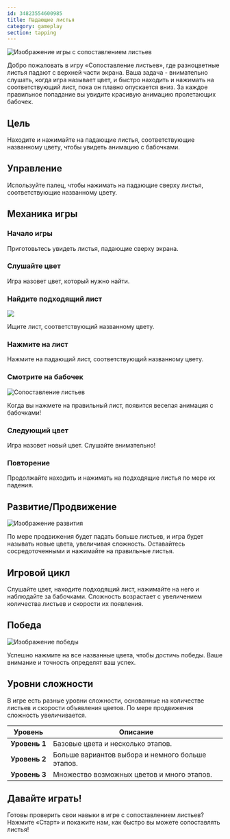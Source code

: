 ```yaml
---
id: 34823554600985
title: Падающие листья
category: gameplay
section: tapping
---
```

![Изображение игры с сопоставлением листьев](https://help.studycat.com/hc/article_attachments/34975872015385)

Добро пожаловать в игру «Сопоставление листьев», где разноцветные листья падают с верхней части экрана. Ваша задача - внимательно слушать, когда игра называет цвет, и быстро находить и нажимать на соответствующий лист, пока он плавно опускается вниз. За каждое правильное попадание вы увидите красивую анимацию пролетающих бабочек.

## Цель

Находите и нажимайте на падающие листья, соответствующие названному цвету, чтобы увидеть анимацию с бабочками.

## Управление

Используйте палец, чтобы нажимать на падающие сверху листья, соответствующие названному цвету.

## Механика игры

### Начало игры

Приготовьтесь увидеть листья, падающие сверху экрана.

### Слушайте цвет

Игра назовет цвет, который нужно найти.

### Найдите подходящий лист

![](https://help.studycat.com/hc/article_attachments/34823542330905)

Ищите лист, соответствующий названному цвету.

### Нажмите на лист

Нажмите на падающий лист, соответствующий названному цвету.

### Смотрите на бабочек

![Сопоставление листьев](https://help.studycat.com/hc/article_attachments/34975872017177)

Когда вы нажмете на правильный лист, появится веселая анимация с бабочками!

### Следующий цвет

Игра назовет новый цвет. Слушайте внимательно!

### Повторение

Продолжайте находить и нажимать на подходящие листья по мере их падения.

## Развитие/Продвижение

![Изображение развития](https://help.studycat.com/hc/article_attachments/34918104076185)

По мере продвижения будет падать больше листьев, и игра будет называть новые цвета, увеличивая сложность. Оставайтесь сосредоточенными и нажимайте на правильные листья.

## Игровой цикл

Слушайте цвет, находите подходящий лист, нажимайте на него и наблюдайте за бабочками. Сложность возрастает с увеличением количества листьев и скорости их появления.

## Победа

![Изображение победы](https://help.studycat.com/hc/article_attachments/34918075320217)

Успешно нажмите на все названные цвета, чтобы достичь победы. Ваше внимание и точность определят ваш успех.

## Уровни сложности

В игре есть разные уровни сложности, основанные на количестве листьев и скорости объявления цветов. По мере продвижения сложность увеличивается.

| Уровень | Описание |
| --- | --- |
| **Уровень&nbsp;1** | Базовые цвета и несколько этапов. |
| **Уровень&nbsp;2** | Больше вариантов выбора и немного больше этапов. |
| **Уровень&nbsp;3** | Множество возможных цветов и много этапов. |

## Давайте играть!

Готовы проверить свои навыки в игре с сопоставлением листьев? Нажмите «Старт» и покажите нам, как быстро вы можете сопоставлять листья!

